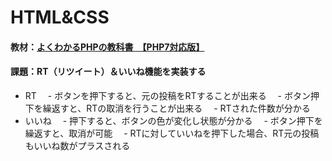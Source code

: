 # HTML&CSS

#### 教材：[よくわかるPHPの教科書　【PHP7対応版】](https://book.mynavi.jp/ec/products/detail/id=89743)

#### 課題：RT（リツイート）＆いいね機能を実装する
- RT
　- ボタンを押下すると、元の投稿をRTすることが出来る
　- ボタン押下を繰返すと、RTの取消を行うことが出来る
　- RTされた件数が分かる
- いいね
　- 押下すると、ボタンの色が変化し状態が分かる
　- ボタン押下を繰返すと、取消が可能
　- RTに対していいねを押下した場合、RT元の投稿もいいね数がプラスされる
